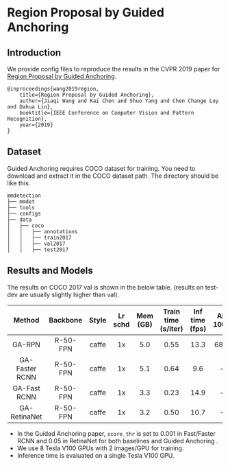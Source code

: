 # Region Proposal by Guided Anchoring

## Introduction

We provide config files to reproduce the results in the CVPR 2019 paper for [Region Proposal by Guided Anchoring](https://arxiv.org/abs/1901.03278).

```
@inproceedings{wang2019region,
    title={Region Proposal by Guided Anchoring},
    author={Jiaqi Wang and Kai Chen and Shuo Yang and Chen Change Loy and Dahua Lin},
    booktitle={IEEE Conference on Computer Vision and Pattern Recognition},
    year={2019}
}
```

## Dataset

Guided Anchoring requires COCO dataset for training. You need to download and extract it in the COCO dataset path.
The directory should be like this.

```
mmdetection
├── mmdet
├── tools
├── configs
├── data
│   ├── coco
│   │   ├── annotations
│   │   ├── train2017
│   │   ├── val2017
│   │   ├── test2017
```

## Results and Models

The results on COCO 2017 val is shown in the below table. (results on test-dev are usually slightly higher than val).

|     Method     | Backbone | Style | Lr schd | Mem (GB) | Train time (s/iter) | Inf time (fps) | AR 1000 | box AP |                                                                  Download                                                                  |
| :------------: | :------: | :---: | :-----: | :------: | :-----------------: | :------------: | :-----: | :----: | :----------------------------------------------------------------------------------------------------------------------------------------: |
|     GA-RPN     | R-50-FPN | caffe |   1x    |   5.0    |        0.55         |      13.3      |  68.5   |   -    |    [model](https://s3.ap-northeast-2.amazonaws.com/open-mmlab/mmdetection/models/guided_anchoring/ga_rpn_r50_caffe_fpn_1x-95e91886.pth)    |
| GA-Faster RCNN | R-50-FPN | caffe |   1x    |   5.1    |        0.64         |      9.6       |    -    |  39.9  |  [model](https://s3.ap-northeast-2.amazonaws.com/open-mmlab/mmdetection/models/guided_anchoring/ga_faster_r50_caffe_fpn_1x-a52b31fa.pth)   |
|  GA-Fast RCNN  | R-50-FPN | caffe |   1x    |   3.3    |        0.23         |      14.9      |    -    |  39.5  |   [model](https://s3.ap-northeast-2.amazonaws.com/open-mmlab/mmdetection/models/guided_anchoring/ga_fast_r50_caffe_fpn_1x-c5af9f8b.pth)    |
|  GA-RetinaNet  | R-50-FPN | caffe |   1x    |   3.2    |        0.50         |      10.7      |    -    |  37.0  | [model](https://s3.ap-northeast-2.amazonaws.com/open-mmlab/mmdetection/models/guided_anchoring/ga_retinanet_r50_caffe_fpn_1x-29905101.pth) |


- In the Guided Anchoring paper, `score_thr` is set to 0.001 in Fast/Faster RCNN and 0.05 in RetinaNet for both baselines and Guided Anchoring .
- We use 8 Tesla V100 GPUs with 2 images/GPU for training.
- Inference time is evaluated on a single Tesla V100 GPU.